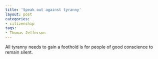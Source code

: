 ```yaml
---
title: 'Speak out against tyranny'
layout: post
categories:
- citizenship
tags:
- Thomas Jefferson
---
```


All tyranny needs to gain a foothold is for people of good conscience to remain silent.